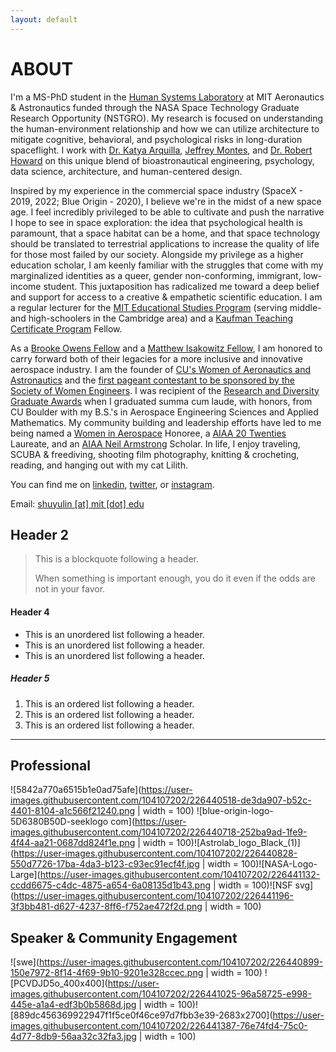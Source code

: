 ```yaml
---
layout: default
---
```


<!-- Text can be **bold**, _italic_, or ~~strikethrough~~.
 -->

# ABOUT

I'm a MS-PhD student in the [Human Systems Laboratory](https://www.hsl.mit.edu) at MIT Aeronautics & Astronautics funded through the NASA Space Technology Graduate Research Opportunity (NSTGRO). My research is focused on understanding the human-environment relationship and how we can utilize architecture to mitigate cognitive, behavioral, and psychological risks in long-duration spaceflight. I work with [Dr. Katya Arquilla](https://aeroastro.mit.edu/people/katya-arquilla/), [Jeffrey Montes](https://jetportal.net/about), and [Dr. Robert Howard](https://www.nasa.gov/nesc/academy/Dr-Robert-Howard-bio/) on this unique blend of bioastronautical engineering, psychology, data science, architecture, and human-centered design.

Inspired by my experience in the commercial space industry (SpaceX - 2019, 2022; Blue Origin - 2020), I believe we're in the midst of a new space age. I feel incredibly privileged to be able to cultivate and push the narrative I hope to see in space exploration: the idea that psychological health is paramount, that a space habitat can be a home, and that space technology should be translated to terrestrial applications to increase the quality of life for those most failed by our society. Alongside my privilege as a higher education scholar, I am keenly familiar with the struggles that come with my marginalized identities as a queer, gender non-conforming, immigrant, low-income student. This juxtaposition has radicalized me toward a deep belief and support for access to a creative & empathetic scientific education. I am a regular lecturer for the [MIT Educational Studies Program](https://esp.mit.edu/) (serving middle- and high-schoolers in the Cambridge area) and a [Kaufman Teaching Certificate Program](https://tll.mit.edu/programming/grad-student-programming/kaufman-teaching-certificate-program/) Fellow.

As a [Brooke Owens Fellow](https://www.brookeowensfellowship.org/michelle-lin) and a [Matthew Isakowitz Fellow](https://www.matthewisakowitzfellowship.org/), I am honored to carry forward both of their legacies for a more inclusive and innovative aerospace industry. I am the founder of [CU's Women of Aeronautics and Astronautics](https://www.colorado.edu/studentgroups/woaa/) and the [first pageant contestant to be sponsored by the Society of Women Engineers](https://alltogether.swe.org/2019/10/michelle-lin-finds-beauty-in-space-and-on-stage/). I was recipient of the [Research and Diversity Graduate Awards](https://www.colorado.edu/aerospace/2021/05/05/lin-earns-research-and-diversity-awards-cu-engineering) when I graduated summa cum laude, with honors, from CU Boulder with my B.S.'s in Aerospace Engineering Sciences and Applied Mathematics. My community building and leadership efforts have led to me being named a [Women in Aerospace](https://www.womeninaerospace.org/news/08-16-2019_1.html) Honoree, a [AIAA 20 Twenties](https://aviation.informaexhibitions.com/20-20/) Laureate, and an [AIAA Neil Armstrong](https://www.aiaa.org/news/news/2022/09/01/aiaa-announces-2022-undergraduate-scholarship-and-graduate-award-winners) Scholar. In life, I enjoy traveling, SCUBA & freediving, shooting film photography, knitting & crocheting, reading, and hanging out with my cat Lilith.

You can find me on [linkedin](https://www.linkedin.com/in/mlin920/), [twitter](https://www.twitter.com/michthemartian), or [instagram](https://www.instagram.com/l.michelle).

Email: [shuyulin [at] mit [dot] edu](mailto:shuyulin@mit.edu)

## Header 2

> This is a blockquote following a header.
>
> When something is important enough, you do it even if the odds are not in your favor.


#### Header 4

*   This is an unordered list following a header.
*   This is an unordered list following a header.
*   This is an unordered list following a header.

##### Header 5

1.  This is an ordered list following a header.
2.  This is an ordered list following a header.
3.  This is an ordered list following a header.

* * *


## Professional

![5842a770a6515b1e0ad75afe](https://user-images.githubusercontent.com/104107202/226440518-de3da907-b52c-4401-8104-a1c566f21240.png | width = 100) ![blue-origin-logo-5D6380B50D-seeklogo com](https://user-images.githubusercontent.com/104107202/226440718-252ba9ad-1fe9-4f44-aa21-0687dd824f1e.png | width = 100)![Astrolab_logo_Black_(1)](https://user-images.githubusercontent.com/104107202/226440828-550d7726-17ba-4da3-b123-c93ec91ecf4f.jpg | width = 100)![NASA-Logo-Large](https://user-images.githubusercontent.com/104107202/226441132-ccdd6675-c4dc-4875-a654-6a08135d1b43.png | width = 100)![NSF svg](https://user-images.githubusercontent.com/104107202/226441196-3f3bb481-d627-4237-8ff6-f752ae472f2d.png | width = 100)
 


## Speaker & Community Engagement
![swe](https://user-images.githubusercontent.com/104107202/226440899-150e7972-8f14-4f69-9b10-9201e328ccec.png | width = 100) ![PCVDJD5o_400x400](https://user-images.githubusercontent.com/104107202/226441025-96a58725-e998-445e-a1a4-edf3b0b5868d.jpg | width = 100)![889dc456369922947f1f5ce0f46ce97d7fbb3e39-2683x2700](https://user-images.githubusercontent.com/104107202/226441387-76e74fd4-75c0-4d77-8db9-56aa32c32fa3.jpg | width = 100)


